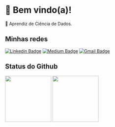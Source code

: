 
# 👋 Bem vindo(a)!

💼 Aprendiz de Ciência de Dados.

## Minhas redes

[![Linkedin Badge](https://img.shields.io/badge/-Cecília_Silva_de_Souza-8359a7?style=flat&logo=Linkedin&logoColor=white&link=https://www.linkedin.com/in/cecília)](https://www.linkedin.com/in/cecília)
[![Medium Badge](https://img.shields.io/badge/-ceciliasilvads-8359a7?style=flat&logo=Medium&logoColor=white&link=https://ceciliasilvads.medium.com/)](https://ceciliasilvads.medium.com/)
[![Gmail Badge](https://img.shields.io/badge/-souza.cecilia@acad.ifma.edu.br-8359a7?style=flat&logo=Gmail&logoColor=white&link=mailto:souza.cecilia@acad.ifma.edu.br)](mailto:souza.cecilia@acad.ifma.edu.br)

## Status do Github
<div align = "left"">
  <img height="150em" src = "https://github-readme-stats.vercel.app/api?username=ceciliasilvads&show_icons=true&theme=dark">
  <img height="150em" src = "https://github-readme-stats.vercel.app/api/top-langs/?username=ceciliasilvads&show_icons=true&layout=compact&langs_count=7&theme=dark"/>
</div>
